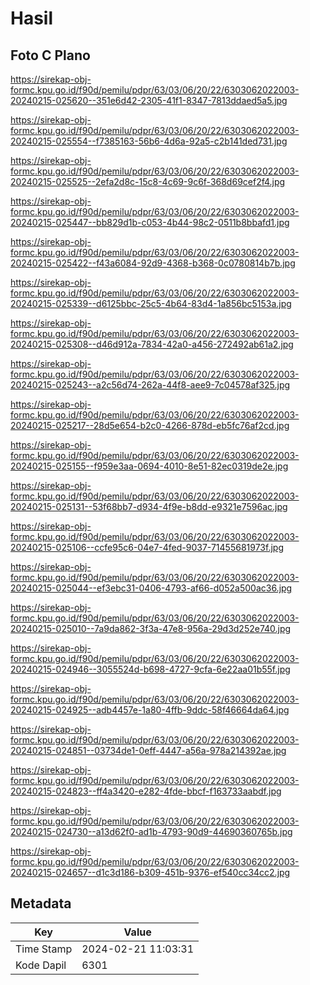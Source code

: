 # Hasil

## Foto C Plano

https://sirekap-obj-formc.kpu.go.id/f90d/pemilu/pdpr/63/03/06/20/22/6303062022003-20240215-025620--351e6d42-2305-41f1-8347-7813ddaed5a5.jpg

https://sirekap-obj-formc.kpu.go.id/f90d/pemilu/pdpr/63/03/06/20/22/6303062022003-20240215-025554--f7385163-56b6-4d6a-92a5-c2b141ded731.jpg

https://sirekap-obj-formc.kpu.go.id/f90d/pemilu/pdpr/63/03/06/20/22/6303062022003-20240215-025525--2efa2d8c-15c8-4c69-9c6f-368d69cef2f4.jpg

https://sirekap-obj-formc.kpu.go.id/f90d/pemilu/pdpr/63/03/06/20/22/6303062022003-20240215-025447--bb829d1b-c053-4b44-98c2-0511b8bbafd1.jpg

https://sirekap-obj-formc.kpu.go.id/f90d/pemilu/pdpr/63/03/06/20/22/6303062022003-20240215-025422--f43a6084-92d9-4368-b368-0c0780814b7b.jpg

https://sirekap-obj-formc.kpu.go.id/f90d/pemilu/pdpr/63/03/06/20/22/6303062022003-20240215-025339--d6125bbc-25c5-4b64-83d4-1a856bc5153a.jpg

https://sirekap-obj-formc.kpu.go.id/f90d/pemilu/pdpr/63/03/06/20/22/6303062022003-20240215-025308--d46d912a-7834-42a0-a456-272492ab61a2.jpg

https://sirekap-obj-formc.kpu.go.id/f90d/pemilu/pdpr/63/03/06/20/22/6303062022003-20240215-025243--a2c56d74-262a-44f8-aee9-7c04578af325.jpg

https://sirekap-obj-formc.kpu.go.id/f90d/pemilu/pdpr/63/03/06/20/22/6303062022003-20240215-025217--28d5e654-b2c0-4266-878d-eb5fc76af2cd.jpg

https://sirekap-obj-formc.kpu.go.id/f90d/pemilu/pdpr/63/03/06/20/22/6303062022003-20240215-025155--f959e3aa-0694-4010-8e51-82ec0319de2e.jpg

https://sirekap-obj-formc.kpu.go.id/f90d/pemilu/pdpr/63/03/06/20/22/6303062022003-20240215-025131--53f68bb7-d934-4f9e-b8dd-e9321e7596ac.jpg

https://sirekap-obj-formc.kpu.go.id/f90d/pemilu/pdpr/63/03/06/20/22/6303062022003-20240215-025106--ccfe95c6-04e7-4fed-9037-71455681973f.jpg

https://sirekap-obj-formc.kpu.go.id/f90d/pemilu/pdpr/63/03/06/20/22/6303062022003-20240215-025044--ef3ebc31-0406-4793-af66-d052a500ac36.jpg

https://sirekap-obj-formc.kpu.go.id/f90d/pemilu/pdpr/63/03/06/20/22/6303062022003-20240215-025010--7a9da862-3f3a-47e8-956a-29d3d252e740.jpg

https://sirekap-obj-formc.kpu.go.id/f90d/pemilu/pdpr/63/03/06/20/22/6303062022003-20240215-024946--3055524d-b698-4727-9cfa-6e22aa01b55f.jpg

https://sirekap-obj-formc.kpu.go.id/f90d/pemilu/pdpr/63/03/06/20/22/6303062022003-20240215-024925--adb4457e-1a80-4ffb-9ddc-58f46664da64.jpg

https://sirekap-obj-formc.kpu.go.id/f90d/pemilu/pdpr/63/03/06/20/22/6303062022003-20240215-024851--03734de1-0eff-4447-a56a-978a214392ae.jpg

https://sirekap-obj-formc.kpu.go.id/f90d/pemilu/pdpr/63/03/06/20/22/6303062022003-20240215-024823--ff4a3420-e282-4fde-bbcf-f163733aabdf.jpg

https://sirekap-obj-formc.kpu.go.id/f90d/pemilu/pdpr/63/03/06/20/22/6303062022003-20240215-024730--a13d62f0-ad1b-4793-90d9-44690360765b.jpg

https://sirekap-obj-formc.kpu.go.id/f90d/pemilu/pdpr/63/03/06/20/22/6303062022003-20240215-024657--d1c3d186-b309-451b-9376-ef540cc34cc2.jpg


## Metadata

| Key        | Value               |
| ---------- | ------------------- |
| Time Stamp | 2024-02-21 11:03:31 |
| Kode Dapil | 6301                |



